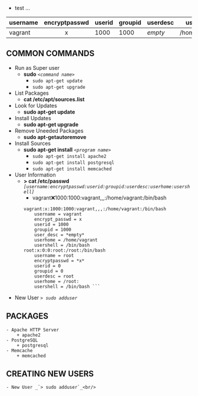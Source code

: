 * test
...

username|encryptpasswd|userid|groupid|userdesc|userhome|usershell
---|:---:|---|---|---|---|---
vagrant|x|1000|1000|*empty*|/home/vagrant|/bin/bash
		
## COMMON COMMANDS
* Run as Super user
	- __sudo__ _`<command name>`_
		+ `sudo apt-get update`
		+ `sudo apt-get upgrade`
* List Packages
	- __cat /etc/apt/sources.list__
* Look for Updates
	- __sudo apt-get update__
* Install Updates
	- __sudo apt-get upgrade__
* Remove Uneeded Packages
	- __sudo apt-getautoremove__
* Install Sources
	- __sudo apt-get install__ _`<program name>`_
		+ `sudo apt-get install apache2`
		+ `sudo apt-get install postgresql`
		+ `sudo apt-get install memcached`
* User Information 
	- __> cat /etc/passwd__ _`[username:encryptpasswd:userid:groupid:userdesc:userhome:usershell]`_
		+ vagrant:x:1000:1000:vagrant,,,:/home/vagrant:/bin/bash <br/>				
		```
		vagrant:x:1000:1000:vagrant,,,:/home/vagrant:/bin/bash		
			username = vagrant
			encrypt_passwd = x
			userid = 1000
			groupid = 1000
			user_desc = *empty*
			userhome = /home/vagrant
			usershell = /bin/bash
		root:x:0:0:root:/root:/bin/bash
			username = root
			encryptpasswd = *x*
			userid = 0
			groupid = 0
			userdesc = root
			userhome = /root:
			usershell = /bin/bash ```
* New User _`> sudo adduser`_<br/>

## PACKAGES
	- Apache HTTP Server
		+ apache2
	- PostgreSQL
		+ postgresql
	- Memcache
		+ memcached
## CREATING NEW USERS
	- New User _`> sudo adduser`_<br/>
